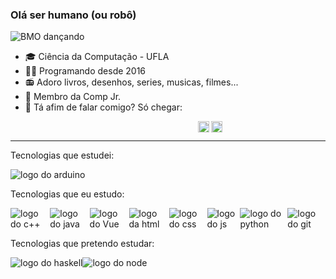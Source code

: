### Olá ser humano (ou robô)

![BMO dançando](https://am23.mediaite.com/tms/cnt/uploads/2015/11/beemo.gif)

* 🎓 Ciência da Computação - UFLA
* 🧑‍💻 Programando desde 2016
* 📻 Adoro livros, desenhos, series, musicas, filmes...
* 📔 Membro da Comp Jr. 
* 💬 Tá afim de falar comigo? Só chegar:

<div style="margin-left: 300px">
  <a href="https://www.linkedin.com/in/miguelrgo/">
    <img align="left" alt="LinkedIN" width="18px" src="https://cdn.jsdelivr.net/npm/simple-icons@v3/icons/linkedin.svg" />
  </a>
  <a href="mailto:rgomiguel17@gmail.com">
    <img align="left" alt="E-mail" width="18px" src="https://image.flaticon.com/icons/png/512/8/8807.png" />
  </a>
</div>
<br/>
<hr/>

<p> Tecnologias que estudei:</p>
<img src="https://img.shields.io/badge/-Arduino%20UNO-333333?style=flat&logo=arduino" alt="logo do arduino" />

<p> Tecnologias que eu estudo:</p>
<div style="display: flex; flex-directions: row; justify-itens: space-around; width: 500px">
  <img src="https://img.shields.io/badge/-Node.js-333333?style=flat&logo=c%2B%2B&logoColor=2a90ea" alt="logo do c++" />
  <img src="https://img.shields.io/badge/-Java-333333?style=flat&logo=java&logoColor=e06c00" alt="logo do java" />
  <img src="https://img.shields.io/badge/-Vue.js-333333?style=flat&logo=vue.js" alt="logo do Vue " />
  <img src="https://img.shields.io/badge/-HTML5-333333?style=flat&logo=html5" alt="logo da html" />
  <img src="https://img.shields.io/badge/-CSS-333333?style=flat&logo=CSS3&logoColor=2891ca" alt="logo do css" />
  <img src="https://img.shields.io/badge/-JavaScript-333333?style=flat&logo=javascript" alt="logo do js" />
  <img src="https://img.shields.io/badge/-Python-333333?style=flat&logo=python" alt="logo do python" />
  <img src="https://img.shields.io/badge/-Git-333333?style=flat&logo=git" alt="logo do git" />
</div>

<p> Tecnologias que pretendo estudar:</p>
<div style="display: flex; flex-directions: row">
  <img src="https://img.shields.io/badge/-Haskell-333333?style=flat&logo=haskell&logoColor=5c4f82" alt="logo do haskell" />
  <img src="https://img.shields.io/badge/-Node.js-333333?style=flat&logo=node.js&logoColor=339933" alt="logo do node" />
</div>



